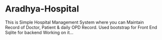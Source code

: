 # Aradhya-Hospital
This is Simple Hospital Management System where you can Maintain Record of Doctor, Patient & daily OPD Record.
Used bootstrap for Front End
Sqlite for backend
Working on it...
